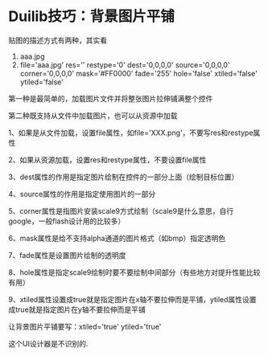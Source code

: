 # Duilib技巧：背景图片平铺

贴图的描述方式有两种，其实看  

1. aaa.jpg
2. file='aaa.jpg' res='' restype='0' dest='0,0,0,0' source='0,0,0,0' corner='0,0,0,0' mask='#FF0000' fade='255' hole='false' xtiled='false' ytiled='false'

第一种是最简单的，加载图片文件并将整张图片拉伸铺满整个控件

第二种既支持从文件中加载图片，也可以从资源中加载

1、如果是从文件加载，设置file属性，如file='XXX.png'，不要写res和restype属性

2、如果从资源加载，设置res和restype属性，不要设置file属性

3、dest属性的作用是指定图片绘制在控件的一部分上面（绘制目标位置）

4、source属性的作用是指定使用图片的一部分

5、corner属性是指图片安装scale9方式绘制（scale9是什么意思，自行google，一般flash设计用的比较多）

6、mask属性是给不支持alpha通道的图片格式（如bmp）指定透明色

7、fade属性是设置图片绘制的透明度

8、hole属性是指定scale9绘制时要不要绘制中间部分（有些地方对提升性能比较有用）

9、xtiled属性设置成true就是指定图片在x轴不要拉伸而是平铺，ytiled属性设置成true就是指定图片在y轴不要拉伸而是平铺

让背景图片平铺要写：xtiled='true' ytiled='true'

这个UI设计器是不识别的.

